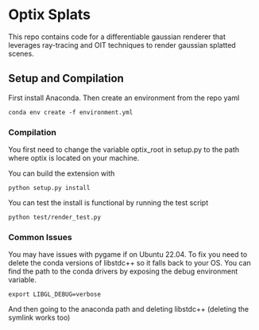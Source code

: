 # Optix Splats
This repo contains code for a differentiable gaussian renderer that leverages ray-tracing and OIT
techniques to render gaussian splatted scenes. 

## Setup and Compilation
First install Anaconda. Then create an environment from the repo yaml
```
conda env create -f environment.yml
```
### Compilation
You first need to change the variable optix_root in setup.py to the
path where optix is located on your machine.

You can build the extension with
```
python setup.py install
```

You can test the install is functional by running the test script
```
python test/render_test.py
```
### Common Issues
You may have issues with pygame if on Ubuntu 22.04. To fix you need
to delete the conda versions of libstdc++ so it falls back to your OS.
You can find the path to the conda drivers by exposing the debug environment variable.
```
export LIBGL_DEBUG=verbose
```
And then going to the anaconda path and deleting libstdc++ (deleting the symlink works too)